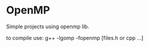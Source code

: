 # OpenMP
Simple projects using openmp lib.

to compile use:
g++ -lgomp -fopenmp [files.h or cpp ...]